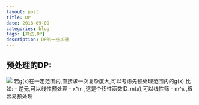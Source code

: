 ```yaml
---
layout: post
title: DP
date: 2018-09-09
categories: blog
tags: [算法,DP]
description: DP的一些加速
---
```


预处理的DP:  
---
<img src="http://latex.codecogs.com/gif.latex?f(i)=...+g(x)\;or\;f(i)=...*g(x)+..." />  
若g(x)在一定范围内,直接求一次复杂度大,可以考虑先预处理范围内的g(x)  
比如:
- 逆元,可以线性预处理  
- x^m ,这是个积性函数ID_m(x),可以线性筛  
- m^x ,很容易预处理  

